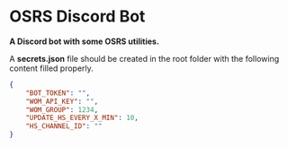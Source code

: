 # OSRS Discord Bot
**A Discord bot with some OSRS utilities.**

A **secrets.json** file should be created in the root folder with the following content filled properly.
```JSON
{
    "BOT_TOKEN": "",
    "WOM_API_KEY": "",
    "WOM_GROUP": 1234,
    "UPDATE_HS_EVERY_X_MIN": 10,
    "HS_CHANNEL_ID": ""
}
```